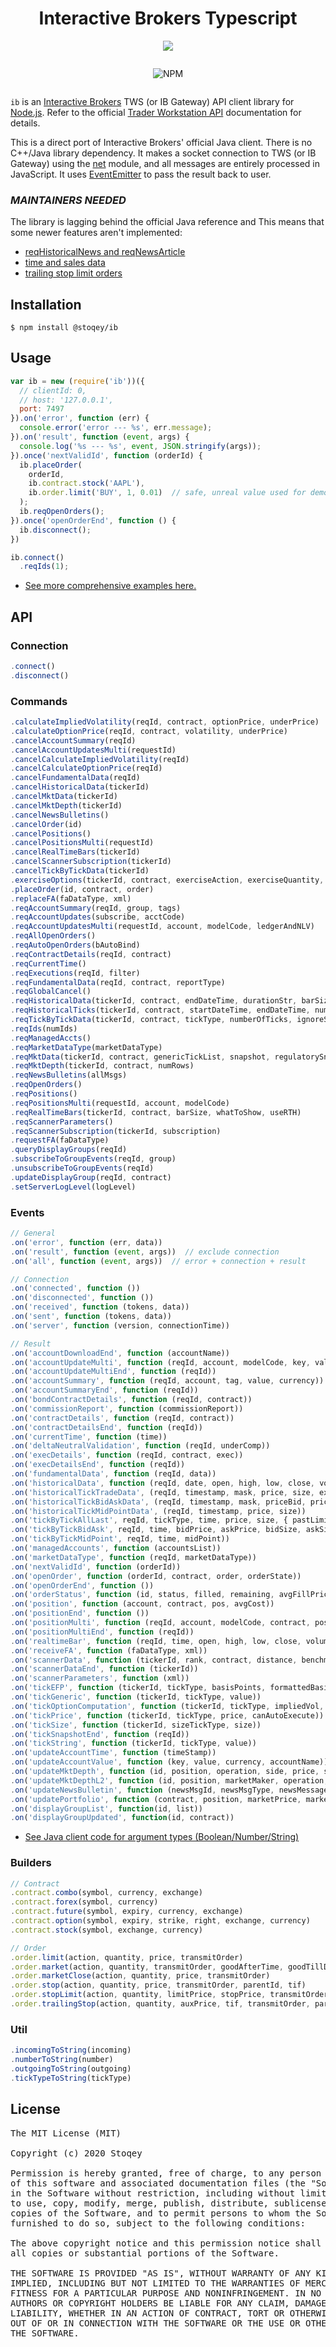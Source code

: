 
<p align="center">
  <h1 align="center">Interactive Brokers Typescript</h1>
</p>



<div align="center">

<img src="./docs/ib-logo-stacked.png"></img>

<div style="display: flex;justify-content:center;">

<img alt="NPM" src="https://img.shields.io/npm/dt/@stoqey/ib.svg"></img>
 

</div>

</div>

`ib` is an [Interactive Brokers](http://interactivebrokers.com/) TWS (or IB Gateway) API client library for [Node.js](http://nodejs.org/). Refer to the official [Trader Workstation API](https://interactivebrokers.github.io/tws-api/) documentation for details.

This is a direct port of Interactive Brokers' official Java client. There is no C++/Java library dependency. It makes a socket connection to TWS (or IB Gateway) using the [net](http://nodejs.org/api/net.html) module, and all messages are entirely processed in JavaScript. It uses [EventEmitter](http://nodejs.org/api/events.html) to pass the result back to user.


### _MAINTAINERS NEEDED_

The library is lagging behind the official Java reference and  This means that some newer features aren't implemented:
* [reqHistoricalNews and reqNewsArticle](https://github.com/pilwon/node-ib/issues/130)
* [time and sales data](https://github.com/pilwon/node-ib/issues/111)
* [trailing stop limit orders](https://github.com/pilwon/node-ib/issues/145)
  

## Installation

    $ npm install @stoqey/ib


## Usage

```js
var ib = new (require('ib'))({
  // clientId: 0,
  // host: '127.0.0.1',
  port: 7497
}).on('error', function (err) {
  console.error('error --- %s', err.message);
}).on('result', function (event, args) {
  console.log('%s --- %s', event, JSON.stringify(args));
}).once('nextValidId', function (orderId) {
  ib.placeOrder(
    orderId,
    ib.contract.stock('AAPL'),
    ib.order.limit('BUY', 1, 0.01)  // safe, unreal value used for demo
  );
  ib.reqOpenOrders();
}).once('openOrderEnd', function () {
  ib.disconnect();
})

ib.connect()
  .reqIds(1);
```

* [See more comprehensive examples here.](https://github.com/stoqey/ib/tree/master/examples)


## API

### Connection

```js
.connect()
.disconnect()
```

### Commands

```js
.calculateImpliedVolatility(reqId, contract, optionPrice, underPrice)
.calculateOptionPrice(reqId, contract, volatility, underPrice)
.cancelAccountSummary(reqId)
.cancelAccountUpdatesMulti(requestId)
.cancelCalculateImpliedVolatility(reqId)
.cancelCalculateOptionPrice(reqId)
.cancelFundamentalData(reqId)
.cancelHistoricalData(tickerId)
.cancelMktData(tickerId)
.cancelMktDepth(tickerId)
.cancelNewsBulletins()
.cancelOrder(id)
.cancelPositions()
.cancelPositionsMulti(requestId)
.cancelRealTimeBars(tickerId)
.cancelScannerSubscription(tickerId)
.cancelTickByTickData(tickerId)
.exerciseOptions(tickerId, contract, exerciseAction, exerciseQuantity, account, override)
.placeOrder(id, contract, order)
.replaceFA(faDataType, xml)
.reqAccountSummary(reqId, group, tags)
.reqAccountUpdates(subscribe, acctCode)
.reqAccountUpdatesMulti(requestId, account, modelCode, ledgerAndNLV)
.reqAllOpenOrders()
.reqAutoOpenOrders(bAutoBind)
.reqContractDetails(reqId, contract)
.reqCurrentTime()
.reqExecutions(reqId, filter)
.reqFundamentalData(reqId, contract, reportType)
.reqGlobalCancel()
.reqHistoricalData(tickerId, contract, endDateTime, durationStr, barSizeSetting, whatToShow, useRTH, formatDate, keepUpToDate)
.reqHistoricalTicks(tickerId, contract, startDateTime, endDateTime, numberOfTicks, whatToShow, useRTH, ignoreSize)
.reqTickByTickData(tickerId, contract, tickType, numberOfTicks, ignoreSize)
.reqIds(numIds)
.reqManagedAccts()
.reqMarketDataType(marketDataType)
.reqMktData(tickerId, contract, genericTickList, snapshot, regulatorySnapshot)
.reqMktDepth(tickerId, contract, numRows)
.reqNewsBulletins(allMsgs)
.reqOpenOrders()
.reqPositions()
.reqPositionsMulti(requestId, account, modelCode)
.reqRealTimeBars(tickerId, contract, barSize, whatToShow, useRTH)
.reqScannerParameters()
.reqScannerSubscription(tickerId, subscription)
.requestFA(faDataType)
.queryDisplayGroups(reqId)
.subscribeToGroupEvents(reqId, group)
.unsubscribeToGroupEvents(reqId)
.updateDisplayGroup(reqId, contract)
.setServerLogLevel(logLevel)
```

### Events

```js
// General
.on('error', function (err, data))
.on('result', function (event, args))  // exclude connection
.on('all', function (event, args))  // error + connection + result

// Connection
.on('connected', function ())
.on('disconnected', function ())
.on('received', function (tokens, data))
.on('sent', function (tokens, data))
.on('server', function (version, connectionTime))

// Result
.on('accountDownloadEnd', function (accountName))
.on('accountUpdateMulti', function (reqId, account, modelCode, key, value, currency))
.on('accountUpdateMultiEnd', function (reqId))
.on('accountSummary', function (reqId, account, tag, value, currency))
.on('accountSummaryEnd', function (reqId))
.on('bondContractDetails', function (reqId, contract))
.on('commissionReport', function (commissionReport))
.on('contractDetails', function (reqId, contract))
.on('contractDetailsEnd', function (reqId))
.on('currentTime', function (time))
.on('deltaNeutralValidation', function (reqId, underComp))
.on('execDetails', function (reqId, contract, exec))
.on('execDetailsEnd', function (reqId))
.on('fundamentalData', function (reqId, data))
.on('historicalData', function (reqId, date, open, high, low, close, volume, count, WAP, hasGaps))
.on('historicalTickTradeData', (reqId, timestamp, mask, price, size, exchange, specialConditions))
.on('historicalTickBidAskData', (reqId, timestamp, mask, priceBid, priceAsk, sizeBid, sizeAsk))
.on('historicalTickMidPointData', (reqId, timestamp, price, size))
.on('tickByTickAllLast', reqId, tickType, time, price, size, { pastLimit, unreported }, exchange, specialConditions)
.on('tickByTickBidAsk', reqId, time, bidPrice, askPrice, bidSize, askSize, { bidPastLow, askPastHigh })
.on('tickByTickMidPoint', reqId, time, midPoint))
.on('managedAccounts', function (accountsList))
.on('marketDataType', function (reqId, marketDataType))
.on('nextValidId', function (orderId))
.on('openOrder', function (orderId, contract, order, orderState))
.on('openOrderEnd', function ())
.on('orderStatus', function (id, status, filled, remaining, avgFillPrice, permId, parentId, lastFillPrice, clientId, whyHeld))
.on('position', function (account, contract, pos, avgCost))
.on('positionEnd', function ())
.on('positionMulti', function (reqId, account, modelCode, contract, pos, avgCost))
.on('positionMultiEnd', function (reqId))
.on('realtimeBar', function (reqId, time, open, high, low, close, volume, wap, count))
.on('receiveFA', function (faDataType, xml))
.on('scannerData', function (tickerId, rank, contract, distance, benchmark, projection, legsStr))
.on('scannerDataEnd', function (tickerId))
.on('scannerParameters', function (xml))
.on('tickEFP', function (tickerId, tickType, basisPoints, formattedBasisPoints, impliedFuturesPrice, holdDays, futureExpiry, dividendImpact, dividendsToExpiry))
.on('tickGeneric', function (tickerId, tickType, value))
.on('tickOptionComputation', function (tickerId, tickType, impliedVol, delta, optPrice, pvDividend, gamma, vega, theta, undPrice))
.on('tickPrice', function (tickerId, tickType, price, canAutoExecute))
.on('tickSize', function (tickerId, sizeTickType, size))
.on('tickSnapshotEnd', function (reqId))
.on('tickString', function (tickerId, tickType, value))
.on('updateAccountTime', function (timeStamp))
.on('updateAccountValue', function (key, value, currency, accountName))
.on('updateMktDepth', function (id, position, operation, side, price, size))
.on('updateMktDepthL2', function (id, position, marketMaker, operation, side, price, size))
.on('updateNewsBulletin', function (newsMsgId, newsMsgType, newsMessage, originatingExch))
.on('updatePortfolio', function (contract, position, marketPrice, marketValue, averageCost, unrealizedPNL, realizedPNL, accountName))
.on('displayGroupList', function(id, list))
.on('displayGroupUpdated', function(id, contract))
```

* [See Java client code for argument types (Boolean/Number/String)](https://github.com/stoqey/ib/blob/master/ref/client/EWrapper.java)

### Builders

```js
// Contract
.contract.combo(symbol, currency, exchange)
.contract.forex(symbol, currency)
.contract.future(symbol, expiry, currency, exchange)
.contract.option(symbol, expiry, strike, right, exchange, currency)
.contract.stock(symbol, exchange, currency)

// Order
.order.limit(action, quantity, price, transmitOrder)
.order.market(action, quantity, transmitOrder, goodAfterTime, goodTillDate)
.order.marketClose(action, quantity, price, transmitOrder)
.order.stop(action, quantity, price, transmitOrder, parentId, tif)
.order.stopLimit(action, quantity, limitPrice, stopPrice, transmitOrder, parentId, tif)
.order.trailingStop(action, quantity, auxPrice, tif, transmitOrder, parentId)
```

### Util

```js
.incomingToString(incoming)
.numberToString(number)
.outgoingToString(outgoing)
.tickTypeToString(tickType)
```


## License

<pre>
The MIT License (MIT)

Copyright (c) 2020 Stoqey

Permission is hereby granted, free of charge, to any person obtaining a copy
of this software and associated documentation files (the "Software"), to deal
in the Software without restriction, including without limitation the rights
to use, copy, modify, merge, publish, distribute, sublicense, and/or sell
copies of the Software, and to permit persons to whom the Software is
furnished to do so, subject to the following conditions:

The above copyright notice and this permission notice shall be included in
all copies or substantial portions of the Software.

THE SOFTWARE IS PROVIDED "AS IS", WITHOUT WARRANTY OF ANY KIND, EXPRESS OR
IMPLIED, INCLUDING BUT NOT LIMITED TO THE WARRANTIES OF MERCHANTABILITY,
FITNESS FOR A PARTICULAR PURPOSE AND NONINFRINGEMENT. IN NO EVENT SHALL THE
AUTHORS OR COPYRIGHT HOLDERS BE LIABLE FOR ANY CLAIM, DAMAGES OR OTHER
LIABILITY, WHETHER IN AN ACTION OF CONTRACT, TORT OR OTHERWISE, ARISING FROM,
OUT OF OR IN CONNECTION WITH THE SOFTWARE OR THE USE OR OTHER DEALINGS IN
THE SOFTWARE.
</pre>
